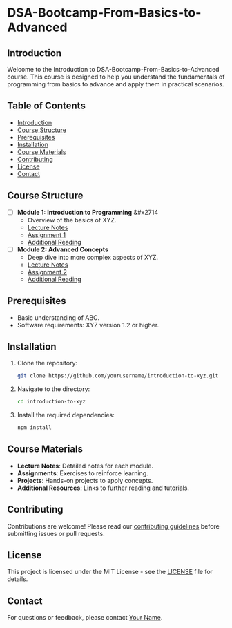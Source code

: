 # DSA-Bootcamp-From-Basics-to-Advanced

## Introduction
Welcome to the Introduction to DSA-Bootcamp-From-Basics-to-Advanced course. This course is designed to help you understand the fundamentals of programming from basics to advance and apply them in practical scenarios.

## Table of Contents
- [Introduction](#introduction)
- [Course Structure](#course-structure)
- [Prerequisites](#prerequisites)
- [Installation](#installation)
- [Course Materials](#course-materials)
- [Contributing](#contributing)
- [License](#license)
- [Contact](#contact)

## Course Structure
- [ ] **Module 1: Introduction to Programming**   &#x2714
  - Overview of the basics of XYZ.
  - [Lecture Notes](Module1/LectureNotes.md)
  - [Assignment 1](Module1/Assignment1.md)
  - [Additional Reading](Module1/Resources/AdditionalReading.md)
- [ ] **Module 2: Advanced Concepts**
  - Deep dive into more complex aspects of XYZ.
  - [Lecture Notes](Module2/LectureNotes.md)
  - [Assignment 2](Module2/Assignment2.md)
  - [Additional Reading](Module2/Resources/AdditionalReading.md)

## Prerequisites
- Basic understanding of ABC.
- Software requirements: XYZ version 1.2 or higher.

## Installation
1. Clone the repository:
    ```bash
    git clone https://github.com/yourusername/introduction-to-xyz.git
    ```
2. Navigate to the directory:
    ```bash
    cd introduction-to-xyz
    ```
3. Install the required dependencies:
    ```bash
    npm install
    ```

## Course Materials
- **Lecture Notes**: Detailed notes for each module.
- **Assignments**: Exercises to reinforce learning.
- **Projects**: Hands-on projects to apply concepts.
- **Additional Resources**: Links to further reading and tutorials.

## Contributing
Contributions are welcome! Please read our [contributing guidelines](CONTRIBUTING.md) before submitting issues or pull requests.

## License
This project is licensed under the MIT License - see the [LICENSE](LICENSE) file for details.

## Contact
For questions or feedback, please contact [Your Name](mailto:your.email@example.com).
